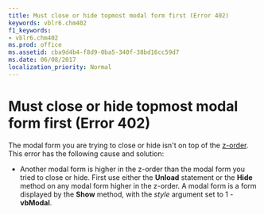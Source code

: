 ```yaml
---
title: Must close or hide topmost modal form first (Error 402)
keywords: vblr6.chm402
f1_keywords:
- vblr6.chm402
ms.prod: office
ms.assetid: cba9d4b4-f8d9-0ba5-340f-38bd16cc59d7
ms.date: 06/08/2017
localization_priority: Normal
---
```



# Must close or hide topmost modal form first (Error 402)

The modal form you are trying to close or hide isn't on top of the [z-order](../../Glossary/vbe-glossary.md#z-order). This error has the following cause and solution:



- Another modal form is higher in the z-order than the modal form you tried to close or hide. First use either the  **Unload** statement or the **Hide** method on any modal form higher in the z-order. A modal form is a form displayed by the **Show** method, with the _style_ argument set to 1 - **vbModal**.
    


